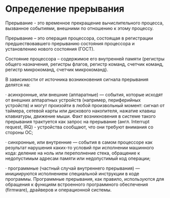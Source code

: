 ﻿# Определение прерывания

Прерывание - это временное прекращение вычислительного процесса, вызванное событиями, внешними по отношению к этому процессу.

Прерывание – это операция процессора, состоящая в регистрации предшествовавшего прерыванию состояния процессора и установлению нового состояния (ГОСТ).

Состояние процессора – содержимое его внутренней памяти (регистры общего назначения, регистры флагов, регистр команд, счетчик команд, регистр микрокоманд, счетчик микрокоманд).

В зависимости от источника возникновения сигнала прерывания делятся на:

· асинхронные, или внешние (аппаратные) — события, которые исходят от внешних аппаратных устройств (например, периферийных устройств) и могут произойти в любой произвольный момент: сигнал от таймера, сетевой карты или дискового накопителя, нажатие клавиш клавиатуры, движение мыши. Факт возникновения в системе такого прерывания трактуется как запрос на прерывание (англ. Interrupt request, IRQ) - устройства сообщают, что они требуют внимания со стороны ОС;

· синхронные, или внутренние — события в самом процессоре как результат нарушения каких-то условий при исполнении машинного кода: деление на ноль или переполнение стека, обращение к недопустимым адресам памяти или недопустимый код операции;

· программные (частный случай внутреннего прерывания) — инициируются исполнением специальной инструкции в коде программы. Программные прерывания, как правило, используются для обращения к функциям встроенного программного обеспечения (firmware), драйверов и операционной системы.